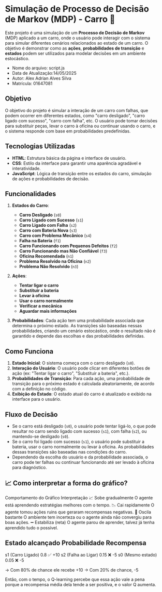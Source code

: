 # Simulação de Processo de Decisão de Markov (MDP) - Carro 🚗 

Este projeto é uma simulação de um **Processo de Decisão de Markov** (MDP) aplicado a um carro, onde o usuário pode interagir com o sistema para simular diferentes cenários relacionados ao estado de um carro. O objetivo é demonstrar como as **ações**, **probabilidades de transição** e **estados** podem ser utilizados para modelar decisões em um ambiente estocástico.



 * Nome do arquivo: script.js
 * Data de Atualização:14/05/2025 
 * Autor: Alex Adrian Alves Silva
 * Matrícula: 01647081
   
## **Objetivo**

O objetivo do projeto é simular a interação de um carro com falhas, que podem ocorrer em diferentes estados, como "carro desligado", "carro ligado com sucesso", "carro com falha", etc. O usuário pode tomar decisões para substituir peças, levar o carro à oficina ou continuar usando o carro, e o sistema responde com base em probabilidades predefinidas.

## **Tecnologias Utilizadas**

- **HTML**: Estrutura básica da página e interface de usuário.
- **CSS**: Estilo da interface para garantir uma aparência agradável e interatividade.
- **JavaScript**: Lógica de transição entre os estados do carro, simulação de ações e probabilidades de decisão.
  
## **Funcionalidades**

1. **Estados do Carro**:
   - **Carro Desligado** (`s0`)
   - **Carro Ligado com Sucesso** (`s1`)
   - **Carro Ligado com Falha** (`s2`)
   - **Carro com Bateria Nova** (`s3`)
   - **Carro com Problema Mecânico** (`s4`)
   - **Falha na Bateria** (`f1`)
   - **Carro Funcionando com Pequenos Defeitos** (`f2`)
   - **Carro Funcionando mas Não Confiável** (`f3`)
   - **Oficina Recomendada** (`n1`)
   - **Problema Resolvido na Oficina** (`n2`)
   - **Problema Não Resolvido** (`n3`)

2. **Ações**:
   - **Tentar ligar o carro**
   - **Substituir a bateria**
   - **Levar à oficina**
   - **Usar o carro normalmente**
   - **Verificar a mecânica**
   - **Aguardar mais informações**

3. **Probabilidades**:
   Cada ação tem uma probabilidade associada que determina o próximo estado. As transições são baseadas nessas probabilidades, criando um cenário estocástico, onde o resultado não é garantido e depende das escolhas e das probabilidades definidas.

## **Como Funciona**

1. **Estado Inicial**: O sistema começa com o carro desligado (`s0`).
2. **Interação do Usuário**: O usuário pode clicar em diferentes botões de ação (ex: "Tentar ligar o carro", "Substituir a bateria", etc.).
3. **Probabilidades de Transição**: Para cada ação, uma probabilidade de transição para o próximo estado é calculada aleatoriamente, de acordo com a definição no código.
4. **Exibição do Estado**: O estado atual do carro é atualizado e exibido na interface para o usuário.

## **Fluxo de Decisão**

- Se o carro está desligado (`s0`), o usuário pode tentar ligá-lo, o que pode resultar no carro sendo ligado com sucesso (`s1`), com falha (`s2`), ou mantendo-se desligado (`s0`).
- Se o carro foi ligado com sucesso (`s1`), o usuário pode substituir a bateria, usar o carro normalmente ou levar à oficina. As probabilidades dessas transições são baseadas nas condições do carro.
- Dependendo da escolha do usuário e da probabilidade associada, o carro pode ter falhas ou continuar funcionando até ser levado à oficina para diagnóstico.

## **📈 Como interpretar a forma do gráfico?**
Comportamento do Gráfico	Interpretação
📈 Sobe gradualmente	O agente está aprendendo estratégias melhores com o tempo.
📉 Cai rapidamente	O agente tomou ações ruins que geraram recompensas negativas.
🔁 Oscila bastante	O ambiente tem incerteza ou o agente ainda não convergiu para boas ações.
➖ Estabiliza (reta)	O agente parou de aprender, talvez já tenha aprendido tudo o possível.

## **Estado alcançado	Probabilidade	Recompensa**
s1 (Carro Ligado)	0.8	✅ +10
s2 (Falha ao Ligar)	0.15	❌ -5
s0 (Mesmo estado)	0.05	❌ -5

→ Com 80% de chance ele recebe +10
→ Com 20% de chance, -5

Então, com o tempo, o Q-learning percebe que essa ação vale a pena porque a recompensa média dela tende a ser positiva, e o valor Q aumenta.
